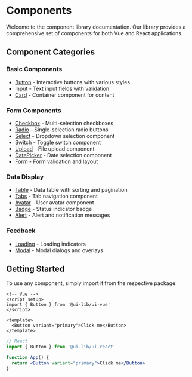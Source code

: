 # Components

Welcome to the component library documentation. Our library provides a comprehensive set of components for both Vue and React applications.

## Component Categories

### Basic Components
- [Button](/components/button) - Interactive buttons with various styles
- [Input](/components/input) - Text input fields with validation
- [Card](/components/card) - Container component for content

### Form Components
- [Checkbox](/components/checkbox) - Multi-selection checkboxes
- [Radio](/components/radio) - Single-selection radio buttons
- [Select](/components/select) - Dropdown selection component
- [Switch](/components/switch) - Toggle switch component
- [Upload](/components/upload) - File upload component
- [DatePicker](/components/datepicker) - Date selection component
- [Form](/components/form) - Form validation and layout

### Data Display
- [Table](/components/table) - Data table with sorting and pagination
- [Tabs](/components/tabs) - Tab navigation component
- [Avatar](/components/avatar) - User avatar component
- [Badge](/components/badge) - Status indicator badge
- [Alert](/components/alert) - Alert and notification messages

### Feedback
- [Loading](/components/loading) - Loading indicators
- [Modal](/components/modal) - Modal dialogs and overlays

## Getting Started

To use any component, simply import it from the respective package:

```vue
<!-- Vue -->
<script setup>
import { Button } from '@ui-lib/ui-vue'
</script>

<template>
  <Button variant="primary">Click me</Button>
</template>
```

```jsx
// React
import { Button } from '@ui-lib/ui-react'

function App() {
  return <Button variant="primary">Click me</Button>
}
``` 